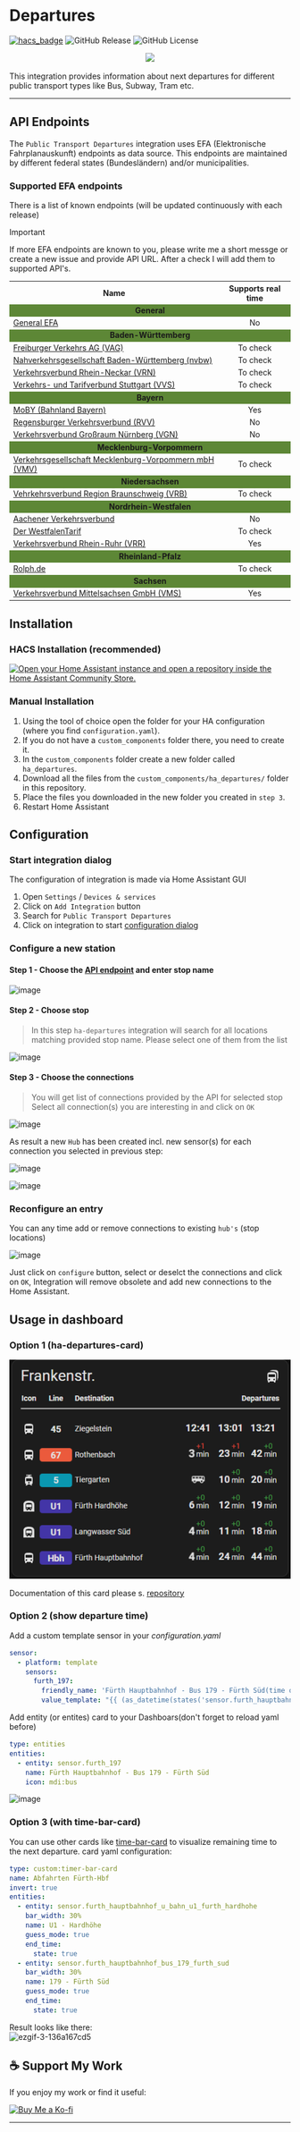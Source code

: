 # Departures
[![hacs_badge](https://img.shields.io/badge/HACS-Custom-orange.svg)](https://github.com/custom-components/hacs)
![GitHub Release](https://img.shields.io/github/v/release/alex-jung/ha-departures)
![GitHub License](https://img.shields.io/github/license/alex-jung/ha-departures)

<p align="center">
  <img width="300" src="https://github.com/user-attachments/assets/67e3ba87-94ea-4d27-b891-f6cbab779830"/>
</p>

This integration provides information about next departures for different public transport types like Bus, Subway, Tram etc.

***

## API Endpoints
The `Public Transport Departures` integration uses EFA (Elektronische Fahrplanauskunft) endpoints as data source. This endpoints are maintained by different federal states (Bundesländern) and/or municipalities.

### Supported EFA endpoints
There is a list of known endpoints (will be updated continuously with each release)

> [!IMPORTANT]
> If more EFA endpoints are known to you, please write me a short messge or create a new issue and provide API URL. After a check I will add them to supported API's.

<table>
  <tr>
      <th>Name</th>
      <th>Supports real time</th>
    </tr>
  <tr><td colspan="2" style="background:#5D8736" align="center"><b>General</b></td></tr>
  <tr>
    <td><a href="https://www.efa.de/efa/">General EFA </a></td>
    <td align="center">No</td>
  </tr>
  <tr><td colspan="2" style="background:#5D8736" align="center"><b>Baden-Württemberg</b></td></tr>
  <tr>
    <td><a href="https://efa.vagfr.de/vagfr3/">Freiburger Verkehrs AG (VAG)</a></td>
    <td align="center">To check</td>
  </tr>
  <tr>
    <td><a href="https://www.efa-bw.de/bvb3/">Nahverkehrsgesellschaft Baden-Württemberg (nvbw)</a></td>
    <td align="center">To check</td>
  </tr>
  <tr>
    <td><a href="https://www.vrn.de/mngvrn/">Verkehrsverbund Rhein-Neckar (VRN)</a></td>
    <td align="center">To check</td>
  </tr>
  <tr>
    <td><a href="https://www3.vvs.de/mngvvs/">Verkehrs- und Tarifverbund Stuttgart (VVS)</a></td>
    <td align="center">To check</td>
  </tr>
  <tr><td colspan="2" style="background:#5D8736" align="center"><b>Bayern</b></td></tr>
  <tr>
    <td><a href="https://bahnland-bayern.de/efa/">MoBY (Bahnland Bayern)</a></td>
    <td align="center">Yes</td>
  </tr>
  <tr>
    <td><a href="https://efa.rvv.de/efa/">Regensburger Verkehrsverbund (RVV)</a></td>
    <td align="center">No</td>
  </tr>
  <tr>
    <td><a href="https://efa.vgn.de/vgnExt_oeffi/">Verkehrsverbund Großraum Nürnberg (VGN)</a></td>
    <td align="center">No</td>
  </tr>
  <tr><td colspan="2" style="background:#5D8736" align="center"><b>Mecklenburg-Vorpommern</b></td></tr>
  <tr>
    <td><a href="https://fahrplanauskunft-mv.de/vmv-efa/">Verkehrsgesellschaft Mecklenburg-Vorpommern mbH (VMV)</a></td>
    <td align="center">To check</td>
  </tr>
  <tr><td colspan="2" style="background:#5D8736" align="center"><b>Niedersachsen</b></td></tr>
  <tr>
    <td><a href="https://bsvg.efa.de/vrbstd_relaunch/">Vehrkehrsverbund Region Braunschweig (VRB)</a></td>
    <td align="center">To check</td>
  </tr>
  <tr><td colspan="2" style="background:#5D8736" align="center"><b>Nordrhein-Westfalen</b></td></tr>
  <tr>
    <td><a href="https://avv.efa.de/efa/">Aachener Verkehrsverbund</a></td>
    <td align="center">No</td>
  </tr>
  <tr>
    <td><a href="https://www.westfalenfahrplan.de/nwl-efa/">Der WestfalenTarif</a></td>
    <td align="center">To check</td>
  </tr>
  <tr>
    <td><a href="https://www.vrr.de/vrr-efa/">Verkehrsverbund Rhein-Ruhr (VRR)</a></td>
    <td align="center">Yes</td>
  </tr>
  <tr><td colspan="2" style="background:#5D8736" align="center"><b>Rheinland-Pfalz</b></td></tr>
  <tr>
    <td><a href="https://mandanten.vrn.de/takt2/">Rolph.de</a></td>
    <td align="center">To check</td>
  </tr>
  <tr><td colspan="2" style="background:#5D8736" align="center"><b>Sachsen</b></td></tr>
  <tr>
    <td><a href="https://efa.vvo-online.de/VMSSL3/">Verkehrsverbund Mittelsachsen GmbH (VMS)</a></td>
    <td align="center">Yes</td>
  </tr>
</table>


## Installation

### HACS Installation (recommended)

[![Open your Home Assistant instance and open a repository inside the Home Assistant Community Store.](https://my.home-assistant.io/badges/hacs_repository.svg)](https://my.home-assistant.io/redirect/hacs_repository/?owner=alex-jung&repository=ha-departures&category=integration)

### Manual Installation

1. Using the tool of choice open the folder for your HA configuration (where you find `configuration.yaml`).
2. If you do not have a `custom_components` folder there, you need to create it.
3. In the `custom_components` folder create a new folder called `ha_departures`.
4. Download all the files from the `custom_components/ha_departures/` folder in this repository.
5. Place the files you downloaded in the new folder you created in `step 3`.
6. Restart Home Assistant

## Configuration

### Start integration dialog
The configuration of integration is made via Home Assistant GUI
1. Open `Settings` / `Devices & services`
2. Click on `Add Integration` button
3. Search for `Public Transport Departures`
4. Click on integration to start [configuration dialog](#Configure-a-new-station)

### Configure a new station

#### Step 1 - Choose the [API endpoint](#supported-efa-endpoints) and enter stop name

![image](https://github.com/user-attachments/assets/6341bb9c-58b1-4d94-bfc5-277dea779d37)

#### Step 2 - Choose stop
> In this step `ha-departures` integration will search for all locations matching provided stop name.
> Please select one of them from the list

![image](https://github.com/user-attachments/assets/88ca190f-b6dd-426d-b0ed-62929282645f)

#### Step 3 - Choose the connections
> You will get list of connections provided by the API for selected stop
> Select all connection(s) you are interesting in and click on `OK`

![image](https://github.com/user-attachments/assets/2e51a94b-ef8a-4422-8e3b-dec921a1a366)

As result a new `Hub` has been created incl. new sensor(s) for each connection you selected in previous step:

![image](https://github.com/user-attachments/assets/e3d4de2c-adda-4414-8f8a-d8c52e0bdd38)

![image](https://github.com/user-attachments/assets/7a54e888-df7f-4098-a644-f93279f043d7)

### Reconfigure an entry
You can any time add or remove connections to existing `hub's` (stop locations)

![image](https://github.com/user-attachments/assets/425685e2-743d-45ea-90da-7ef2b31b177e)

Just click on `configure` button, select or deselct the connections and click on `OK`, Integration will remove obsolete and add new connections to the Home Assistant.

## Usage in dashboard

### Option 1 (ha-departures-card)

![Screenshot](assets/departures-card.png)

Documentation of this card please s. [repository](https://github.com/alex-jung/ha-departures-card)

### Option 2 (show departure time)
Add a custom template sensor in your _configuration.yaml_
```yaml
sensor:
  - platform: template
    sensors:
      furth_197:
        friendly_name: 'Fürth Hauptbahnhof - Bus 179 - Fürth Süd(time only)'
        value_template: "{{ (as_datetime(states('sensor.furth_hauptbahnhof_bus_179_furth_sud'))).strftime('%H:%m') }}"
```
Add entity (or entites) card to your Dashboars(don't forget to reload yaml before)
```yaml
type: entities
entities:
  - entity: sensor.furth_197
    name: Fürth Hauptbahnhof - Bus 179 - Fürth Süd
    icon: mdi:bus
```
![image](https://github.com/user-attachments/assets/d813c9e4-0d5f-498e-81de-6abc88430c8c)

### Option 3 (with time-bar-card)
You can use other cards like [time-bar-card](https://github.com/rianadon/timer-bar-card) to visualize remaining time to the next departure.
card yaml configuration:
```yaml
type: custom:timer-bar-card
name: Abfahrten Fürth-Hbf
invert: true
entities:
  - entity: sensor.furth_hauptbahnhof_u_bahn_u1_furth_hardhohe
    bar_width: 30%
    name: U1 - Hardhöhe
    guess_mode: true
    end_time:
      state: true
  - entity: sensor.furth_hauptbahnhof_bus_179_furth_sud
    bar_width: 30%
    name: 179 - Fürth Süd
    guess_mode: true
    end_time:
      state: true
```
Result looks like there:\
![ezgif-3-136a167cd5](https://github.com/user-attachments/assets/3b8b8a09-1067-4d90-924a-729616c6e765)

## ☕ Support My Work

If you enjoy my work or find it useful:

[![Buy Me a Ko-fi](https://img.shields.io/badge/Support_on_Ko--fi-F16061?style=for-the-badge&logo=ko-fi&logoColor=white)](https://ko-fi.com/alexjungnbg)

---
